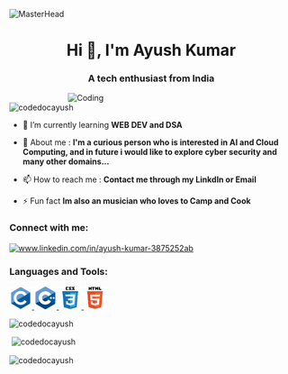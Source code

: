 ![MasterHead](https://i.pinimg.com/originals/83/b8/09/83b809857acd41a7bad4935b4734f9fc.gif)
<h1 align="center">Hi 👋, I'm Ayush Kumar</h1>
<h3 align="center">A tech enthusiast from India</h3>
<img align="right" alt="Coding" width="400" src="https://cdn.vox-cdn.com/uploads/chorus_image/image/72170232/lofiboygif.6.gif">

<p align="left"> <img src="https://komarev.com/ghpvc/?username=codedocayush&label=Profile%20views&color=0e75b6&style=flat" alt="codedocayush" /> </p>

- 🌱 I’m currently learning **WEB DEV and DSA**

- 💬 About me : **I'm a curious person who is interested in AI and Cloud Computing, and in future i would like to explore cyber security and many other domains...**

- 📫 How to reach me : **Contact me through my LinkdIn or Email**

- ⚡ Fun fact **Im also an musician who loves to Camp and Cook**

<h3 align="left">Connect with me:</h3>
<p align="left">
<a href="https://linkedin.com/in/www.linkedin.com/in/ayush-kumar-3875252ab" target="blank"><img align="center" src="https://raw.githubusercontent.com/rahuldkjain/github-profile-readme-generator/master/src/images/icons/Social/linked-in-alt.svg" alt="www.linkedin.com/in/ayush-kumar-3875252ab" height="30" width="40" /></a>
</p>

<h3 align="left">Languages and Tools:</h3>
<p align="centre"> <a href="https://www.cprogramming.com/" target="_blank" rel="noreferrer"> <img src="https://raw.githubusercontent.com/devicons/devicon/master/icons/c/c-original.svg" alt="c" width="40" height="40"/> </a> <a href="https://www.w3schools.com/cpp/" target="_blank" rel="noreferrer"> <img src="https://raw.githubusercontent.com/devicons/devicon/master/icons/cplusplus/cplusplus-original.svg" alt="cplusplus" width="40" height="40"/> </a> <a href="https://www.w3schools.com/css/" target="_blank" rel="noreferrer"> <img src="https://raw.githubusercontent.com/devicons/devicon/master/icons/css3/css3-original-wordmark.svg" alt="css3" width="40" height="40"/> </a> <a href="https://www.w3.org/html/" target="_blank" rel="noreferrer"> <img src="https://raw.githubusercontent.com/devicons/devicon/master/icons/html5/html5-original-wordmark.svg" alt="html5" width="40" height="40"/> </a> </p>

<p><img align="centre" src="https://github-readme-stats.vercel.app/api/top-langs?username=codedocayush&show_icons=true&locale=en&layout=compact" alt="codedocayush" /></p>

<p>&nbsp;<img align="center" src="https://github-readme-stats.vercel.app/api?username=codedocayush&show_icons=true&locale=en" alt="codedocayush" /></p>

<p><img align="center" src="https://github-readme-streak-stats.herokuapp.com/?user=codedocayush&" alt="codedocayush" /></p>
